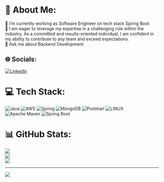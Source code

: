 # 💫 About Me:
🔭 I’m currently working as Software Engineer on tech stack Spring Boot<br>🌱  I am eager to leverage my expertise in a challenging role within the industry. As a committed and results-oriented individual, I am confident in my ability to contribute to any team and exceed expectations.<br>💬 Ask me about Backend Development<br>


## 🌐 Socials:
[![LinkedIn](https://img.shields.io/badge/LinkedIn-%230077B5.svg?logo=linkedin&logoColor=white)](https://linkedin.com/in/saurabh-rajput-/) 

# 💻 Tech Stack:
![Java](https://img.shields.io/badge/java-%23ED8B00.svg?style=plastic&logo=java&logoColor=white) ![AWS](https://img.shields.io/badge/AWS-%23FF9900.svg?style=plastic&logo=amazon-aws&logoColor=white) ![Spring](https://img.shields.io/badge/spring-%236DB33F.svg?style=plastic&logo=spring&logoColor=white) ![MongoDB](https://img.shields.io/badge/MongoDB-%236DB33F.svg?style=plastic&logo=MongoBD&logoColor=white) ![Postman](https://img.shields.io/badge/Postman-FF6C37?style=plastic&logo=postman&logoColor=white) ![LINUX](https://img.shields.io/badge/Linux-FCC624?style=plastic&logo=linux&logoColor=black) ![Apache Maven](https://img.shields.io/badge/Apache%20Maven-C71A36?style=plastic&logo=Apache%20Maven&logoColor=white) ![Spring Boot](https://img.shields.io/badge/Spring%20Boot-C71A36?style=plastic&logo=Spring%20Boot&logoColor=white)
# 📊 GitHub Stats:
![](https://github-readme-stats.vercel.app/api?username=saurabhrajput3&theme=nightowl&hide_border=false&include_all_commits=true&count_private=true)<br/>
![](https://github-readme-streak-stats.herokuapp.com/?user=saurabhrajput3&theme=nightowl&hide_border=false)<br/>
![](https://github-readme-stats.vercel.app/api/top-langs/?username=saurabhrajput3&theme=nightowl&hide_border=false&include_all_commits=true&count_private=true&layout=compact)

---
[![](https://visitcount.itsvg.in/api?id=saurabhrajput3&icon=5&color=4)](https://visitcount.itsvg.in)

<!-- Proudly created with GPRM ( https://gprm.itsvg.in ) -->
